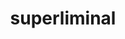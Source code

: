 ---
title: "superliminal"
poster: /assets/images/games/superliminal.jpg
rating: 8
year: 2019
description:
infolink: https://store.steampowered.com/app/1049410/Superliminal/
---